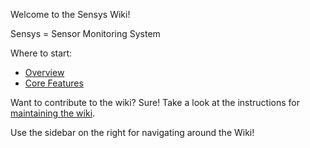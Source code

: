 Welcome to the Sensys Wiki!

Sensys = Sensor Monitoring System

Where to start:

* [Overview](1-Sensys/1.1-Overview.html)
* [Core Features](1-Sensys/1.2-Core-Features.html)


Want to contribute to the wiki?  Sure!  Take a look at the instructions for [maintaining the wiki](Appendix/A.3-Maintaining-the-Wiki.html).

Use the sidebar on the right for navigating around the Wiki!
